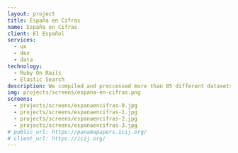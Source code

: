 ```yaml
---
layout: project
title: España en Cifras
name: España en Cifras
client: El Español
services:
  - ux
  - dev
  - data
technology:
  - Ruby On Rails
  - Elastic Search
description: We compiled and proccessed more than 85 different datasets from different sources to provide a simple fact-sheet with key indicators about economy, demographics, employment, election results, budgets... for the +8.000 councils, provinces and spanish regions to give context for the coming elections. We also created interactive maps from the data, and tools to compare indicators from different councils or provinces. All data was indexed using Elastic Search and internal APIs were created to build new services from the data. More about the process.
img: projects/screens/espana-en-cifras.png
screens:
  - projects/screens/espanaencifras-0.jpg
  - projects/screens/espanaencifras-1.jpg
  - projects/screens/espanaencifras-2.jpg
  - projects/screens/espanaencifras-3.jpg
# public_url: https://panamapapers.icij.org/
# client_url: https://icij.org/
---
```

